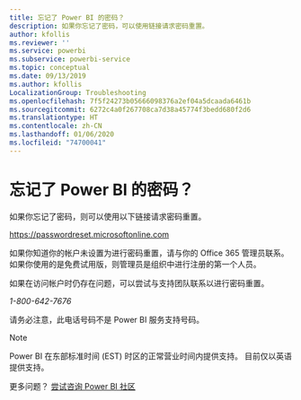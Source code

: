 ```yaml
---
title: 忘记了 Power BI 的密码？
description: 如果你忘记了密码，可以使用链接请求密码重置。
author: kfollis
ms.reviewer: ''
ms.service: powerbi
ms.subservice: powerbi-service
ms.topic: conceptual
ms.date: 09/13/2019
ms.author: kfollis
LocalizationGroup: Troubleshooting
ms.openlocfilehash: 7f5f24273b05666098376a2ef04a5dcaada6461b
ms.sourcegitcommit: 6272c4a0f267708ca7d38a45774f3bedd680f2d6
ms.translationtype: HT
ms.contentlocale: zh-CN
ms.lasthandoff: 01/06/2020
ms.locfileid: "74700041"
---
```

# <a name="forgot-your-password-for-power-bi"></a>忘记了 Power BI 的密码？

如果你忘记了密码，则可以使用以下链接请求密码重置。

<https://passwordreset.microsoftonline.com>

如果你知道你的帐户未设置为进行密码重置，请与你的 Office 365 管理员联系。如果你使用的是免费试用版，则管理员是组织中进行注册的第一个人员。

如果在访问帐户时仍存在问题，可以尝试与支持团队联系以进行密码重置。

*1-800-642-7676*

请务必注意，此电话号码不是 Power BI 服务支持号码。

> [!NOTE]
> Power BI 在东部标准时间 (EST) 时区的正常营业时间内提供支持。 目前仅以英语提供支持。

更多问题？ [尝试咨询 Power BI 社区](https://community.powerbi.com/)